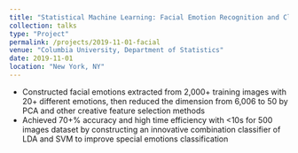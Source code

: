 ```yaml
---
title: "Statistical Machine Learning: Facial Emotion Recognition and Classification"
collection: talks
type: "Project"
permalink: /projects/2019-11-01-facial
venue: "Columbia University, Department of Statistics"
date: 2019-11-01
location: "New York, NY"
---
```


* Constructed facial emotions extracted from 2,000+ training images with 20+ different emotions, then reduced the dimension from 6,006 to 50 by PCA and other creative feature selection methods
* Achieved 70+% accuracy and high time efficiency with <10s for 500 images dataset by constructing an innovative combination classifier of LDA and SVM to improve special emotions classification